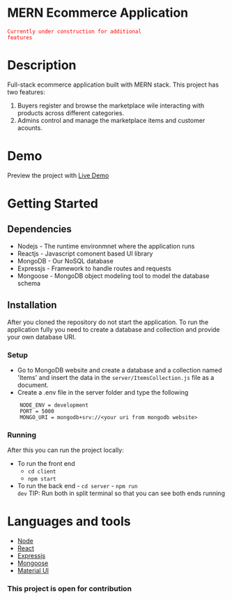 # MERN Ecommerce Application

<code style="color: red">Currently under construction for additional features</code>

# Description

Full-stack ecommerce application built with MERN stack. This project has two features:

1. Buyers register and browse the marketplace wile interacting with products across different categories.
2. Admins control and manage the marketplace items and customer acounts.

# Demo

Preview the project with [Live Demo](https://timely-lokum-191a6b.netlify.app)

# Getting Started

## Dependencies

- Nodejs - The runtime environmnet where the application runs
- Reactjs - Javascript comonent based UI library
- MongoDB - Our NoSQL database
- Expressjs - Framework to handle routes and requests
- Mongoose - MongoDB object modeling tool to model the database schema

## Installation

After you cloned the repository do not start the application. To run the application fully you need to create a database and collection and provide your own database URI.

### Setup

- Go to MongoDB website and create a database and a collection named 'Items' and insert the data in the <code>server/ItemsCollection.js</code> file as a document.
- Create a .env file in the server folder and type the following

```
    NODE_ENV = development
    PORT = 5000
    MONGO_URI = mongodb+srv://<your uri from mongodb website>
```

### Running

After this you can run the project locally:

- To run the front end
  - <code>cd client</code>
  - <code>npm start</code>
- To run the back end - <code>cd server</code> - <code>npm run dev</code>
  TIP: Run both in split terminal so that you can see both ends running

# Languages and tools

- [Node](https://nodejs.org)
- [React](https://reactjs.org/)
- [Expressjs](https://expressjs.com)
- [Mongoose](https://mongoosejs.com)
- [Material UI](https://mui.com/)

### This project is open for contribution
